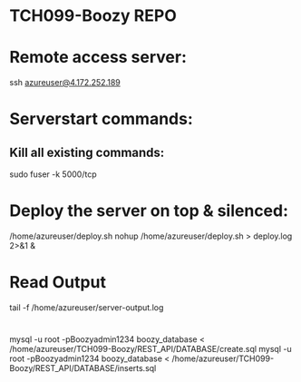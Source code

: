 # TCH099-Boozy REPO
# Remote access server:
ssh azureuser@4.172.252.189
# Serverstart commands:
## Kill all existing commands:
sudo fuser -k 5000/tcp
# Deploy the server on top & silenced:  
/home/azureuser/deploy.sh
nohup /home/azureuser/deploy.sh > deploy.log 2>&1 &
# Read Output
tail -f /home/azureuser/server-output.log

#
mysql -u root -pBoozyadmin1234 boozy_database < /home/azureuser/TCH099-Boozy/REST_API/DATABASE/create.sql
mysql -u root -pBoozyadmin1234 boozy_database < /home/azureuser/TCH099-Boozy/REST_API/DATABASE/inserts.sql
